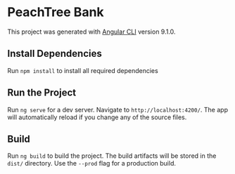 # PeachTree Bank

This project was generated with [Angular CLI](https://github.com/angular/angular-cli) version 9.1.0.

## Install Dependencies

Run `npm install` to install all required dependencies


## Run the Project

Run `ng serve` for a dev server. Navigate to `http://localhost:4200/`. The app will automatically reload if you change any of the source files.


## Build

Run `ng build` to build the project. The build artifacts will be stored in the `dist/` directory. Use the `--prod` flag for a production build.

